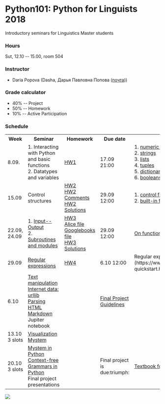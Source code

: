 # Python101: Python for Linguists 2018

Introductory seminars for Linguistics Master students

### Hours

Sut, 12.10 -- 15.00, room 504

### Instructor
* Daria Popova (Dasha, Дарья Павловна Попова ([почта](mailto:daschapopowa@gmail.com)))

### Grade calculator
* 40% -- Project
* 50% -- Homework
* 10% -- Active Participation

### Schedule
<table>
  <tr>
    <th>Week</th>
    <th>Seminar</th>
    <th>Homework</th>
    <th>Due date</th>
    <th>Reference</th>
  </tr>
  <tr>
    <td>8.09.</td>
    <td> 1. Interacting with Python and basic functions<br>
      2. Datatypes and variables </td>
    <td><a href="./Python101_HW1.pdf">HW1</a></td>
    <td>17.09 21:00</td>
    <td>1. <a href="https://docs.python.org/3.6/library/stdtypes.html#typesnumeric">numeric types</a><br>
      2. <a href="https://docs.python.org/3.6/library/stdtypes.html#string-methods">strings</a><br>
      3. <a href="https://docs.python.org/3.6/tutorial/datastructures.html">lists</a><br>
      4. <a href="https://docs.python.org/3.6/tutorial/datastructures.html#tuples-and-sequences">tuples</a><br>
      5. <a href="https://docs.python.org/3.6/tutorial/datastructures.html#dictionaries">dictionaries</a><br>
      6. <a href="https://docs.python.org/3.6/library/stdtypes.html#boolean-operators">booleans</a>
    </td>
  </tr>
    <tr>
    <td>15.09</td>
    <td>Control structures</td>
    <td><a href="./python101hw2.py">HW2</a><br>
      <a href="./python101hw2comments.md">HW2 Comments</a><br>
      <a href="./python101hw2answers.py">HW2 Solutions</a>
      </td>
    <td>29.09 12:00</td>
    <td> 1. <a href="https://docs.python.org/3.6/tutorial/controlflow.html">control flow tools</a><br>
      2. <a href="https://docs.python.org/3.6/library/functions.html">built-in functions</a>
      </td>
  </tr>
  <tr>
    <td>22.09, 24.09</td>
    <td>1. <a href="./input-output.md">Input--Output</a><br>
      2. <a href="./subroutinesmodules.md">Subroutines and modules</a></td>
    <td><a href="./python101hw3.py">HW3</a><br>
    <a href="./alice.txt">Alice file</a><br>
    <a href="./googlebooks.txt">Googlebooks file</a><br>
    <a href="./python101hw3answers.py">HW3 Solutions</a></td>
    <td>29.09 12:00</td>
    <td><a href="./onfunctions.md">On functions</a>
   </td>
   </tr>
    <tr>
    <td>29.09</td>
    <td><a href="./regexpr.md">Regular expressions</a></td>
    <td><a href="./python101hw4.md">HW4</a></td>
    <td>6.10 12:00</td>
    <td> Regular expressions cheat sheet (https://www.rexegg.com/regex-quickstart.html)</td>
  </tr>
    <tr>
    <td>6.10</td>
    <td><a href="./TextManipulation.ipynb">Text manipulation</a><br>
      <a href="./InternetData(1).ipynb">Internet data: urllib</a><br>
  <a href="./lxml_bs4.ipynb">Parsing HTML</a><br>
  <a href="./markdown.md">Markdown</a><br>
  Jupiter notebook</td>
    <td></td>
    <td><a href="./FPGuidelines.md">Final Project Guidelines</a></td>
    <td></td>
  </tr>
    <tr>
    <td>13.10<br>
      3 slots</td>
    <td><a href="./visualization(1).ipynb">Visualization</a><br>
     <a href="./mystem.md">Mystem</a> </td>
    <td></td>
    <td></td>
    <td></td>
  </tr>
    <tr>
    <td>20.10<br>
      3 slots</td>
    <td><a href="./MystemPython.ipynb">Mystem in Python</a><br>
      <a href="./CFGs.ipynb">Context-free Grammars in Python</a><br>
      Final project presentations</td>
    <td></td>
    <td>Final project is due:triumph:</td>
    <td><a href="./pyling.pdf">Textbook for linguists</a></td>
  </tr>
</table>

![](https://kateennals.files.wordpress.com/2016/08/boa-constrictor-little-prince.jpg)
